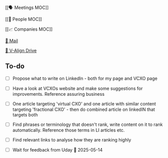 [[🗣️ Meetings MOC]] 

[[👥 People MOC]] 

[[📈 Companies MOC]]

[📧 Mail](https://outlook.office.com/mail/)

[💾 V-Align Drive](https://wizzics-my.sharepoint.com/personal/dean_assuringbusiness_com/_layouts/15/onedrive.aspx?id=%2Fpersonal%2Fdean_assuringbusiness_com%2FDocuments%2FVCXO%2FClients%2FV-Align&ga=1)

## To-do

- [ ] Propose what to write on LinkedIn - both for my page and VCXO page
- [ ] Have a look at VCXOs website and make some suggestions for improvements. Reference assuring business
- [ ] One article targeting 'virtual CXO' and one article with similar content targeting 'fractional CXO' - then do combined article on linkedIN that targets both
- [ ] Find phrases or terminology that doesn't rank, write content on it to rank automatically. Reference those terms in LI articles etc.
- [ ] Find relevant links to analyse how they are ranking highly
- [ ] Wait for feedback from Uday 📅 2025-05-14



